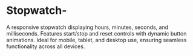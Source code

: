 # Stopwatch-
A responsive stopwatch displaying hours, minutes, seconds, and milliseconds. Features start/stop and reset controls with dynamic button animations. Ideal for mobile, tablet, and desktop use, ensuring seamless functionality across all devices.
